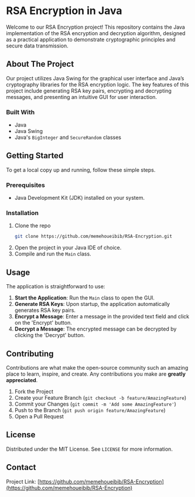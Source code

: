 # RSA Encryption in Java

Welcome to our RSA Encryption project! This repository contains the Java implementation of the RSA encryption and decryption algorithm, designed as a practical application to demonstrate cryptographic principles and secure data transmission.

## About The Project
Our project utilizes Java Swing for the graphical user interface and Java’s cryptography libraries for the RSA encryption logic. The key features of this project include generating RSA key pairs, encrypting and decrypting messages, and presenting an intuitive GUI for user interaction.

### Built With
- Java
- Java Swing
- Java's `BigInteger` and `SecureRandom` classes

## Getting Started
To get a local copy up and running, follow these simple steps.

### Prerequisites
- Java Development Kit (JDK) installed on your system.

### Installation
1. Clone the repo
   ```sh
   git clone https://github.com/memehoueibib/RSA-Encryption.git
   ```
2. Open the project in your Java IDE of choice.
3. Compile and run the `Main` class.

## Usage
The application is straightforward to use:
1. **Start the Application**: Run the `Main` class to open the GUI.
2. **Generate RSA Keys**: Upon startup, the application automatically generates RSA key pairs.
3. **Encrypt a Message**: Enter a message in the provided text field and click on the 'Encrypt' button.
4. **Decrypt a Message**: The encrypted message can be decrypted by clicking the 'Decrypt' button.

## Contributing
Contributions are what make the open-source community such an amazing place to learn, inspire, and create. Any contributions you make are **greatly appreciated**.

1. Fork the Project
2. Create your Feature Branch (`git checkout -b feature/AmazingFeature`)
3. Commit your Changes (`git commit -m 'Add some AmazingFeature'`)
4. Push to the Branch (`git push origin feature/AmazingFeature`)
5. Open a Pull Request

## License
Distributed under the MIT License. See `LICENSE` for more information.

## Contact
Project Link: [https://github.com/memehoueibib/RSA-Encryption](https://github.com/memehoueibib/RSA-Encryption)
